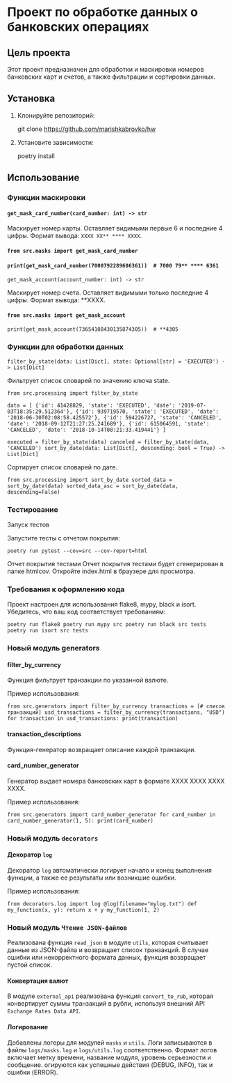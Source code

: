 # Проект по обработке данных о банковских операциях

## Цель проекта

Этот проект предназначен для обработки и маскировки номеров банковских карт и счетов, а также фильтрации и сортировки данных.

## Установка

1. Клонируйте репозиторий:
    
    git clone <https://github.com/marishkabrovko/hw>

    

2. Установите зависимости:
    
    poetry install
    

## Использование

### Функции маскировки

#### `get_mask_card_number(card_number: int) -> str`

Маскирует номер карты. Оставляет видимыми первые 6 и последние 4 цифры. Формат вывода: `XXXX XX** **** XXXX`.


#### `from src.masks import get_mask_card_number`

#### `print(get_mask_card_number(7000792289606361))  # 7000 79** **** 6361`
`get_mask_account(account_number: int) -> str`

Маскирует номер счета. Оставляет видимыми только последние 4 цифры. Формат вывода: **XXXX.


#### `from src.masks import get_mask_account`

`print(get_mask_account(73654108430135874305))  # **4305`

### Функции для обработки данных

`filter_by_state(data: List[Dict], state: Optional[str] = 'EXECUTED') -> List[Dict]`

Фильтрует список словарей по значению ключа state.


`from src.processing import filter_by_state`

`data = [
    {'id': 41428829, 'state': 'EXECUTED', 'date': '2019-07-03T18:35:29.512364'},
    {'id': 939719570, 'state': 'EXECUTED', 'date': '2018-06-30T02:08:58.425572'},
    {'id': 594226727, 'state': 'CANCELED', 'date': '2018-09-12T21:27:25.241689'},
    {'id': 615064591, 'state': 'CANCELED', 'date': '2018-10-14T08:21:33.419441'}
]`

`executed = filter_by_state(data)
canceled = filter_by_state(data, 'CANCELED')
sort_by_date(data: List[Dict], descending: bool = True) -> List[Dict]`

Сортирует список словарей по дате.

`from src.processing import sort_by_date
sorted_data = sort_by_date(data)
sorted_data_asc = sort_by_date(data, descending=False)`

### Тестирование
Запуск тестов

Запустите тесты с отчетом покрытия:


`poetry run pytest --cov=src --cov-report=html`

Отчет покрытия тестами
Отчет покрытия тестами будет сгенерирован в папке htmlcov. Откройте index.html в браузере для просмотра.

### Требования к оформлению кода
Проект настроен для использования flake8, mypy, black и isort. Убедитесь, что ваш код соответствует требованиям:

`
poetry run flake8
poetry run mypy src
poetry run black src tests
poetry run isort src tests
`

### Новый модуль generators

#### filter_by_currency

Функция фильтрует транзакции по указанной валюте.

Пример использования:

`from src.generators import filter_by_currency
transactions = [# список транзакций]
usd_transactions = filter_by_currency(transactions, "USD")
for transaction in usd_transactions:
    print(transaction)`

#### transaction_descriptions

Функция-генератор возвращает описание каждой транзакции.
#### card_number_generator

Генератор выдает номера банковских карт в формате XXXX XXXX XXXX XXXX.

Пример использования:

`from src.generators import card_number_generator
for card_number in card_number_generator(1, 5):
    print(card_number)`

### Новый модуль `decorators`

#### Декоратор `log`

Декоратор `log` автоматически логирует начало и конец выполнения функции, а также ее результаты или возникшие ошибки.

Пример использования:


`from decorators.log import log
@log(filename="mylog.txt")
def my_function(x, y):
    return x + y
my_function(1, 2)`

### Новый модуль `Чтение JSON-файлов`

Реализована функция `read_json` в модуле `utils`, которая считывает данные из JSON-файла и возвращает список транзакций.
В случае ошибки или некорректного формата данных, функция возвращает пустой список.

#### Конвертация валют

В модуле `external_api` реализована функция `convert_to_rub`, которая конвертирует суммы транзакций в рубли, используя внешний API `Exchange Rates Data API`.

#### Логирование
Добавлены логеры для модулей `masks` и `utils`.
Логи записываются в файлы `logs/masks.log` и `logs/utils.log` соответственно.
Формат логов включает метку времени, название модуля, уровень серьезности и сообщение.
огируются как успешные действия (DEBUG, INFO), так и ошибки (ERROR).

